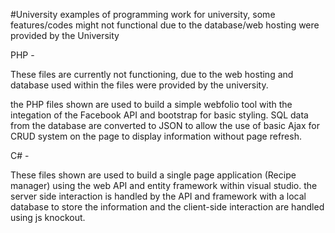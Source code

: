 #University 
examples of programming work for university, some features/codes might not functional due to the database/web hosting were provided by the University


PHP - 

These files are currently not functioning, due to the web hosting and database used within the files were provided by the university.

the PHP files shown are used to build a simple webfolio tool with the integation of the Facebook API and bootstrap for basic styling.
SQL data from the database are converted to JSON to allow the use of basic Ajax for CRUD system on the page to display information without page refresh.


C# - 

These files shown are used to build a single page application (Recipe manager) using the web API and entity framework within visual studio.
the server side interaction is handled by the API and framework with a local database to store the information and the client-side interaction are handled using js knockout.
